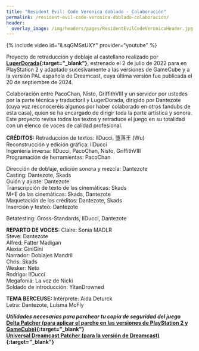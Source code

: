 ```yaml
---
title: "Resident Evil: Code Veronica doblado - Colaboración"
permalink: /resident-evil-code-veronica-doblado-colaboracion/
header:
  overlay_image: /img/headers/pages/ResidentEvilCodeVeronicaHeader.jpg
---
```

{% include video id="iLsqGMSsUXY" provider="youtube" %}

Proyecto de retraducción y doblaje al castellano realizado por **[LugerDorada](https://www.lugerdorada.com.es/){:target="_blank"}**, 
estrenado el 2 de julio de 2022 para en PlayStation 2 y adaptado sucesivamente a las versiones de GameCube y a la versión PAL española de 
Dreamcast, cuya última versión fue publicada el 20 de septiembre de 2024.

Colaboración entre PacoChan, Nisto, GriffithVIII y un servidor por ustedes por la parte técnica y traductoril y LugerDorada, dirigido por Dantezote 
(cuya voz reconoceréis algunos por haber colaborado en otros fandubs de esta casa), quien se ha encargado de dirigir toda la parte artística y sonora. 
Este proyecto revisa todos los textos y retraduce el juego en su totalidad con un elenco de voces de calidad profesional.

**CRÉDITOS:**
Retraducción de textos: IlDucci, 堕落王 (Wu)  
Reconstrucción y edición gráfica: IlDucci  
Ingeniería inversa: IlDucci, PacoChan, Nisto, GriffithVIII  
Programación de herramientas: PacoChan

Dirección de doblaje, edición sonora y mezcla: Dantezote  
Casting: Dantezote, Skads  
Guión y ajuste: Dantezote  
Transcripción de texto de las cinemáticas: Skads  
M+E de las cinemáticas: Skads, Dantezote  
Maquetación de los créditos: Dantezote, Skads  
Inserción y testeo: Dantezote

Betatesting: Gross-Standards, IlDucci, Dantezote

**REPARTO DE VOCES:**
Claire: Sonia MADLR  
Steve: Dantezote  
Alfred: Fatter Madigan  
Alexia: GiniGini  
Narrador: Doblajes Mandril  
Chris: Skads  
Wesker: Neto  
Rodrigo: IlDucci  
Megafonía: La voz de Nicki  
Soldado de introducción: YitanDrowned

**TEMA BERCEUSE:**
Intérprete: Aida Deturck  
Letra: Dantezote, Luisma McFly

_**Utilidades necesarias para parchear tu copia de seguridad del juego**_  
**[Delta Patcher (para aplicar el parche en las versiones de PlayStation 2 y GameCube)](https://github.com/marco-calautti/DeltaPatcher/releases){:target="_blank"}**  
**[Universal Dreamcast Patcher (para la versión de Dreamcast)](https://github.com/DerekPascarella/UniversalDreamcastPatcher){:target="_blank"}**  
